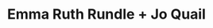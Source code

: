 ---
layout: post
category: concert
title: Emma Ruth Rundle + Jo Quail
artists: 
- Emma Ruth Rundle
- Jo Quail
place: 
- L'Européen
country: France
city: Paris
---